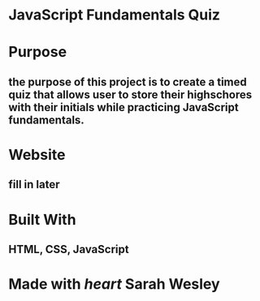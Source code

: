 # JavaScript Fundamentals Quiz

# Purpose
## the purpose of this project is to create a timed quiz that allows user to store their highschores with their initials while practicing JavaScript fundamentals.

# Website
## fill in later

# Built With
## HTML, CSS, JavaScript

# Made with *heart* Sarah Wesley
